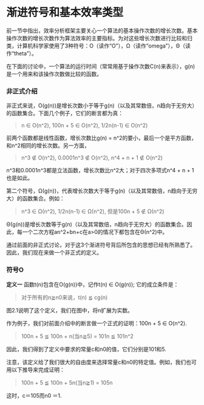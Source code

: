 渐进符号和基本效率类型
======================

前一节中指出，效率分析框架主要关心一个算法的基本操作次数的增长次数。基本操作次数的增长次数作为算法效率的主要指标。为对这些增长次数进行比较和归类，计算机科学家使用了3种符号：O（读作“O”），Ω（读作“omega”），Θ（读作“theta”）。

在下面的讨论中，一个算法的运行时间（常常用基于操作次数C(n)来表示），g(n)是一个用来和该操作次数做比较的函数。

### 非正式介绍

非正式来说，O(g(n))是增长次数小于等于g(n)（以及其常数倍，n趋向于无穷大）的函数集合。下面几个例子，它们的断言都为真：

> n ∈ O(n^2), 100n + 5 ∈ O(n^2), 1/2n(n-1) ∈ O(n^2)

前两个函数都是线性函数，增长次数比g(n) = n^2的要小，最后一个是平方函数，和n^2相同的增长次数。另一方面，

> n^3 ∉ O(n^2), 0.0001n^3 ∉ O(n^2), n^4 + n + 1 ∉ O(n^2)

n^3和0.0001n^3都是立法函数，增长次数比n^2大；对于四次多项式n^4 + n + 1也是如此。

第二个符号，Ω(g(n))，代表增长次数大于等于g(n)（以及其常数倍，n趋向于无穷大）的函数集合。例如：

> n^3 ∈ Ω(n^2), 1/2n(n-1) ∈ Ω(n^2), 但是100n + 5 ∉ Ω(n^2)

Θ(g(n))是增长次数等于g(n)（以及其常数倍，n趋向于无穷大）的函数集合。因此，每一个二次方程an^2+bn+c在a>0的情况下都包含在Θ(n^2)中。

通过前面的非正式讨论，对于这3个渐进符号背后所包含的思想已经有所熟悉了。因此，我们现在来做一个非正式的定义。

### 符号O

**定义一** 函数t(n)包含在O(g(n))中，记作t(n) ∈ O(g(n)); 它的成立条件是：

> 对于所有的n≧n0来说，t(n) ≦ cg(n)

图2.1说明了这个定义，我们在图中，将n扩展为实数。

作为例子，我们对前面介绍中的断言做一个正式的证明：100n + 5 ∈ O(n^2).

> 100n + 5 ≦ 100n + n(当n≧5) = 101n ≦ 101n^2

因此，我们得到了定义中要求的常量c和n0的值，它们分别是101和5.

注意，该定义给了我们很大的自由度来选择常量c和n0的特定值。例如，我们也可用以下推导来完成证明：

> 100n + 5 ≦ 100n + 5n(当n≧1) = 105n

这时，c＝105而n0 ＝1.

